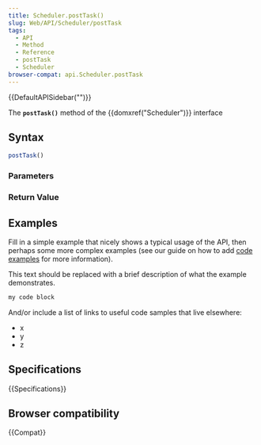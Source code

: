 ```yaml
---
title: Scheduler.postTask()
slug: Web/API/Scheduler/postTask
tags:
  - API
  - Method
  - Reference
  - postTask
  - Scheduler
browser-compat: api.Scheduler.postTask
---
```

{{DefaultAPISidebar("")}}

The **`postTask()`** method of the {{domxref("Scheduler")}} interface 

## Syntax

```js
postTask()
```

### Parameters



### Return Value



## Examples

Fill in a simple example that nicely shows a typical usage of the API, then perhaps some more complex examples (see our guide on how to add [code examples](/en-US/docs/MDN/Contribute/Structures/Code_examples) for more information).

This text should be replaced with a brief description of what the example demonstrates.

```js
my code block
```

And/or include a list of links to useful code samples that live elsewhere:

*   x
*   y
*   z

## Specifications

{{Specifications}}

## Browser compatibility

{{Compat}}

